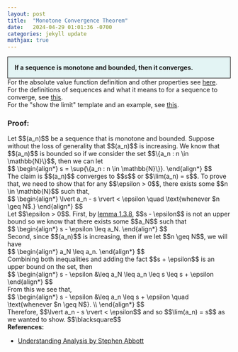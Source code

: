 ```yaml
---
layout: post
title:  "Monotone Convergence Theorem"
date:   2024-04-29 01:01:36 -0700
categories: jekyll update
mathjax: true
---
```

<div style="background-color: #E3F4F4; padding: 15px 15px 15px 15px; border:1px solid black;">
  <b>If a sequence is monotone and bounded, then  it converges.</b>
</div>
<!------------------------------------------------------------------------------------>
For the absolute value function definition and other properties see <a href="https://strncat.github.io/jekyll/update/2024/05/26/analysis-absolute-value-properties.html">here</a>.
<br>
For the definitions of sequences and what it means to for a sequence to converge, see <a href="https://strncat.github.io/jekyll/update/2024/05/21/analysis-seq-definitions.html">this</a>.
<br>
For the "show the limit" template and an example, see <a href="https://strncat.github.io/jekyll/update/2024/05/12/analysis-seq-limit-template.html">this</a>.
<br>
<!------------------------------------------------------------------------------------>
<h3>Proof:</h3>
Let $$(a_n)$$ be a sequence that is monotone and bounded. Suppose without the loss of generality that $$(a_n)$$ is increasing. We know that $$(a_n)$$ is bounded so if we consider the set $$\{a_n : n \in \mathbb{N}\}$$, then we can let
<div>
$$
\begin{align*}
s = \sup{\{a_n : n \in \mathbb{N}\}}.
\end{align*}
$$
</div>
The claim is $$(a_n)$$ converges to $$s$$ or $$\lim(a_n) = s$$. To prove that, we need to show that for any $$\epsilon > 0$$, there exists some $$n \in \mathbb{N}$$ such that,
<div>
$$
\begin{align*}
\lvert a_n - s \rvert < \epsilon \quad \text{whenever $n \geq N$.}
\end{align*}
$$
</div>
Let $$\epsilon > 0$$. First, by <a href="https://strncat.github.io/jekyll/update/2024/05/05/analysis-least-upper-bound-epsilon.html">lemma 1.3.8</a>, $$s - \epsilon$$ is not an upper bound so we know that there exists some $$a_N$$ such that
<div>
$$
\begin{align*}
s - \epsilon \leq a_N.
\end{align*}
$$
</div>
Second, since $$(a_n)$$ is increasing, then if we let $$n \geq N$$, we will have
<div>
$$
\begin{align*}
a_N \leq a_n.
\end{align*}
$$
</div>
Combining both inequalities and adding the fact $$s + \epsilon$$ is an upper bound on the set, then
<div>
$$
\begin{align*}
s - \epsilon &\leq a_N \leq a_n \leq s \leq s + \epsilon
\end{align*}
$$
</div>
From this we see that,
<div>
$$
\begin{align*}
s - \epsilon &\leq a_n \leq s + \epsilon \quad \text{whenever $n \geq N$}. \\
\end{align*}
$$
</div>
Therefore, $$\lvert a_n - s \rvert < \epsilon$$ and so $$\lim(a_n) = s$$ as we wanted to show.
$$\blacksquare$$
<br>
<!------------------------------------------------------------------------------------>
<b>References:</b>
<ul>
<li><a href="https://www.amazon.com/Understanding-Analysis-Undergraduate-Texts-Mathematics/dp/1493927116">Understanding Analysis by Stephen Abbott</a></li>
</ul>